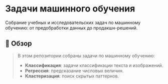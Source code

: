 # Задачи машинного обучения
Собрание учебных и исследовательских задач по машинному обучению: от предобработки данных до продакшн-решений.
## 🧐 Обзор
> В этом репозитории собраны задачи по машинному обучению:  
> - **Классификация**: задачи классификации текста и изображений.  
> - **Регрессия**: предсказание числовых величин.  
> - **Кластеризация**: поиск скрытых паттернов.  
